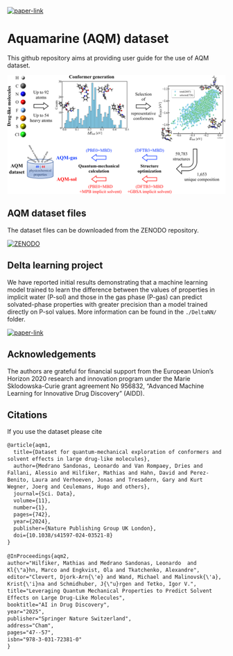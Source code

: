 [![paper-link](https://img.shields.io/badge/paper-Sci.Data-red.svg?style=flat-squar)](https://www.nature.com/articles/s41597-024-03521-8)

# Aquamarine (AQM) dataset
This github repository aims at providing user guide for the use of AQM dataset.

![Generation procedure](Extra/scheme.png)

## AQM dataset files
The dataset files can be downloaded from the ZENODO repository.

[![ZENODO](https://zenodo.org/badge/DOI/10.5281/zenodo.10208010.svg)](https://doi.org/10.5281/zenodo.10208010)

## Delta learning project
We have reported initial results demonstrating that a machine learning model trained to learn the difference between the values of properties in implicit water (P-sol) and those in the gas phase (P-gas) can predict solvated-phase properties with greater precision than a model trained directly on P-sol values. More information can be found in the `./DeltaNN/` folder.

[![paper-link](https://img.shields.io/badge/ConferencePaper-LNCS-red.svg?style=flat-squar)](https://link.springer.com/chapter/10.1007/978-3-031-72381-0_5)

## Acknowledgements
The authors are grateful for financial support from the European Union’s Horizon 2020 research and innovation program under the Marie Sklodowska-Curie grant agreement No 956832, “Advanced Machine Learning for Innovative Drug Discovery” (AIDD). 

## Citations
If you use the dataset please cite
```
@article{aqm1,
  title={Dataset for quantum-mechanical exploration of conformers and solvent effects in large drug-like molecules},
  author={Medrano Sandonas, Leonardo and Van Rompaey, Dries and Fallani, Alessio and Hilfiker, Mathias and Hahn, David and Perez-Benito, Laura and Verhoeven, Jonas and Tresadern, Gary and Kurt Wegner, Joerg and Ceulemans, Hugo and others},
  journal={Sci. Data},
  volume={11},
  number={1},
  pages={742},
  year={2024},
  publisher={Nature Publishing Group UK London},
  doi={10.1038/s41597-024-03521-8}
}

@InProceedings{aqm2,
author="Hilfiker, Mathias and Medrano Sandonas, Leonardo  and Kl{\"a}hn, Marco and Engkvist, Ola and Tkatchenko, Alexandre",
editor="Clevert, Djork-Arn{\'e} and Wand, Michael and Malinovsk{\'a}, Krist{\'i}na and Schmidhuber, J{\"u}rgen and Tetko, Igor V.",
title="Leveraging Quantum Mechanical Properties to Predict Solvent Effects on Large Drug-Like Molecules",
booktitle="AI in Drug Discovery",
year="2025",
publisher="Springer Nature Switzerland",
address="Cham",
pages="47--57",
isbn="978-3-031-72381-0"
}
```

